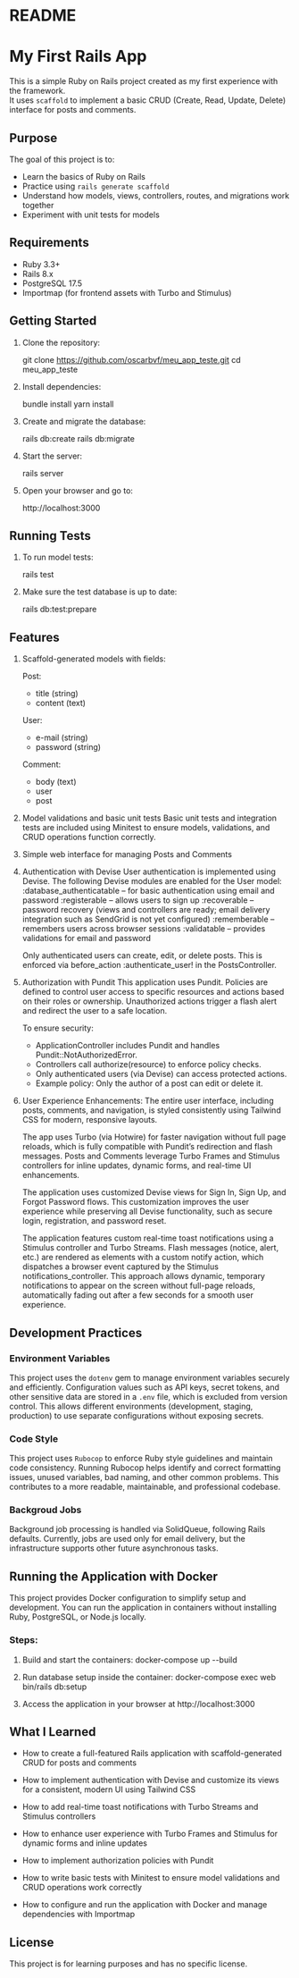 # README

# My First Rails App

This is a simple Ruby on Rails project created as my first experience with the framework.  
It uses `scaffold` to implement a basic CRUD (Create, Read, Update, Delete) interface for posts and comments.

## Purpose

The goal of this project is to:

- Learn the basics of Ruby on Rails
- Practice using `rails generate scaffold`
- Understand how models, views, controllers, routes, and migrations work together
- Experiment with unit tests for models

## Requirements

- Ruby 3.3+
- Rails 8.x
- PostgreSQL 17.5
- Importmap (for frontend assets with Turbo and Stimulus)

## Getting Started

1. Clone the repository:

   git clone https://github.com/oscarbvf/meu_app_teste.git
   cd meu_app_teste

2. Install dependencies:

   bundle install
   yarn install

3. Create and migrate the database:

   rails db:create
   rails db:migrate

4. Start the server:

   rails server

5. Open your browser and go to:

   http://localhost:3000

## Running Tests

1. To run model tests:

   rails test

2. Make sure the test database is up to date:

   rails db:test:prepare

## Features

1. Scaffold-generated models with fields:

   Post:
   - title (string)
   - content (text)

   User:
   - e-mail (string)
   - password (string)

   Comment:
   - body (text)
   - user
   - post


2. Model validations and basic unit tests
   Basic unit tests and integration tests are included using Minitest to ensure models, validations, and CRUD operations function correctly.

3. Simple web interface for managing Posts and Comments

4. Authentication with Devise
   User authentication is implemented using Devise.
   The following Devise modules are enabled for the User model:
   :database_authenticatable – for basic authentication using email and password
   :registerable – allows users to sign up
   :recoverable – password recovery (views and controllers are ready; email delivery integration such as SendGrid is not yet configured)
   :rememberable – remembers users across browser sessions
   :validatable – provides validations for email and password

   Only authenticated users can create, edit, or delete posts.
   This is enforced via before_action :authenticate_user! in the PostsController.

5. Authorization with Pundit
   This application uses Pundit. Policies are defined to control user access to specific resources and actions based on their roles or ownership. Unauthorized actions trigger a flash alert and redirect the user to a safe location.

   To ensure security:
   - ApplicationController includes Pundit and handles Pundit::NotAuthorizedError.
   - Controllers call authorize(resource) to enforce policy checks.
   - Only authenticated users (via Devise) can access protected actions.
   - Example policy: Only the author of a post can edit or delete it.

6. User Experience Enhancements:
   The entire user interface, including posts, comments, and navigation, is styled consistently using Tailwind CSS for modern, responsive layouts.

   The app uses Turbo (via Hotwire) for faster navigation without full page reloads, which is fully compatible with Pundit’s redirection and flash messages. Posts and Comments leverage Turbo Frames and Stimulus controllers for inline updates, dynamic forms, and real-time UI enhancements.

   The application uses customized Devise views for Sign In, Sign Up, and Forgot Password flows. This customization improves the user experience while preserving all Devise functionality, such as secure login, registration, and password reset.

   The application features custom real-time toast notifications using a Stimulus controller and Turbo Streams. Flash messages (notice, alert, etc.) are rendered as <turbo-stream> elements with a custom notify action, which dispatches a browser event captured by the Stimulus notifications_controller. This approach allows dynamic, temporary notifications to appear on the screen without full-page reloads, automatically fading out after a few seconds for a smooth user experience.


## Development Practices

### Environment Variables
This project uses the `dotenv` gem to manage environment variables securely and efficiently. Configuration values such as API keys, secret tokens, and other sensitive data are stored in a `.env` file, which is excluded from version control. This allows different environments (development, staging, production) to use separate configurations without exposing secrets.

### Code Style
This project uses `Rubocop` to enforce Ruby style guidelines and maintain code consistency. Running Rubocop helps identify and correct formatting issues, unused variables, bad naming, and other common problems. This contributes to a more readable, maintainable, and professional codebase.

### Backgroud Jobs
Background job processing is handled via SolidQueue, following Rails defaults. Currently, jobs are used only for email delivery, but the infrastructure supports other future asynchronous tasks.


## Running the Application with Docker

This project provides Docker configuration to simplify setup and development. You can run the application in containers without installing Ruby, PostgreSQL, or Node.js locally.

### Steps:

1. Build and start the containers:
   docker-compose up --build

2. Run database setup inside the container:
   docker-compose exec web bin/rails db:setup

3. Access the application in your browser at http://localhost:3000


## What I Learned

- How to create a full-featured Rails application with scaffold-generated CRUD for posts and comments

- How to implement authentication with Devise and customize its views for a consistent, modern UI using Tailwind CSS

- How to add real-time toast notifications with Turbo Streams and Stimulus controllers

- How to enhance user experience with Turbo Frames and Stimulus for dynamic forms and inline updates

- How to implement authorization policies with Pundit

- How to write basic tests with Minitest to ensure model validations and CRUD operations work correctly

- How to configure and run the application with Docker and manage dependencies with Importmap


## License

This project is for learning purposes and has no specific license.
